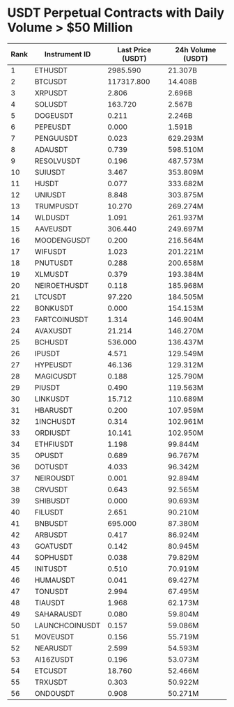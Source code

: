 # USDT Perpetual Contracts with Daily Volume > $50 Million

| Rank | Instrument ID | Last Price (USDT) | 24h Volume (USDT) |
|------|---------------|-------------------|-------------------|
| 1 | ETHUSDT | 2985.590 | 21.307B |
| 2 | BTCUSDT | 117317.800 | 14.408B |
| 3 | XRPUSDT | 2.806 | 2.696B |
| 4 | SOLUSDT | 163.720 | 2.567B |
| 5 | DOGEUSDT | 0.211 | 2.246B |
| 6 | PEPEUSDT | 0.000 | 1.591B |
| 7 | PENGUUSDT | 0.023 | 629.293M |
| 8 | ADAUSDT | 0.739 | 598.510M |
| 9 | RESOLVUSDT | 0.196 | 487.573M |
| 10 | SUIUSDT | 3.467 | 353.809M |
| 11 | HUSDT | 0.077 | 333.682M |
| 12 | UNIUSDT | 8.848 | 303.875M |
| 13 | TRUMPUSDT | 10.270 | 269.274M |
| 14 | WLDUSDT | 1.091 | 261.937M |
| 15 | AAVEUSDT | 306.440 | 249.697M |
| 16 | MOODENGUSDT | 0.200 | 216.564M |
| 17 | WIFUSDT | 1.023 | 201.221M |
| 18 | PNUTUSDT | 0.288 | 200.658M |
| 19 | XLMUSDT | 0.379 | 193.384M |
| 20 | NEIROETHUSDT | 0.118 | 185.968M |
| 21 | LTCUSDT | 97.220 | 184.505M |
| 22 | BONKUSDT | 0.000 | 154.153M |
| 23 | FARTCOINUSDT | 1.314 | 146.904M |
| 24 | AVAXUSDT | 21.214 | 146.270M |
| 25 | BCHUSDT | 536.000 | 136.437M |
| 26 | IPUSDT | 4.571 | 129.549M |
| 27 | HYPEUSDT | 46.136 | 129.312M |
| 28 | MAGICUSDT | 0.188 | 125.790M |
| 29 | PIUSDT | 0.490 | 119.563M |
| 30 | LINKUSDT | 15.712 | 110.689M |
| 31 | HBARUSDT | 0.200 | 107.959M |
| 32 | 1INCHUSDT | 0.314 | 102.961M |
| 33 | ORDIUSDT | 10.141 | 102.950M |
| 34 | ETHFIUSDT | 1.198 | 99.844M |
| 35 | OPUSDT | 0.689 | 96.767M |
| 36 | DOTUSDT | 4.033 | 96.342M |
| 37 | NEIROUSDT | 0.001 | 92.894M |
| 38 | CRVUSDT | 0.643 | 92.565M |
| 39 | SHIBUSDT | 0.000 | 90.693M |
| 40 | FILUSDT | 2.651 | 90.210M |
| 41 | BNBUSDT | 695.000 | 87.380M |
| 42 | ARBUSDT | 0.417 | 86.924M |
| 43 | GOATUSDT | 0.142 | 80.945M |
| 44 | SOPHUSDT | 0.038 | 79.829M |
| 45 | INITUSDT | 0.510 | 70.919M |
| 46 | HUMAUSDT | 0.041 | 69.427M |
| 47 | TONUSDT | 2.994 | 67.495M |
| 48 | TIAUSDT | 1.968 | 62.173M |
| 49 | SAHARAUSDT | 0.080 | 59.804M |
| 50 | LAUNCHCOINUSDT | 0.157 | 59.086M |
| 51 | MOVEUSDT | 0.156 | 55.719M |
| 52 | NEARUSDT | 2.599 | 54.593M |
| 53 | AI16ZUSDT | 0.196 | 53.073M |
| 54 | ETCUSDT | 18.760 | 52.466M |
| 55 | TRXUSDT | 0.303 | 50.922M |
| 56 | ONDOUSDT | 0.908 | 50.271M |
